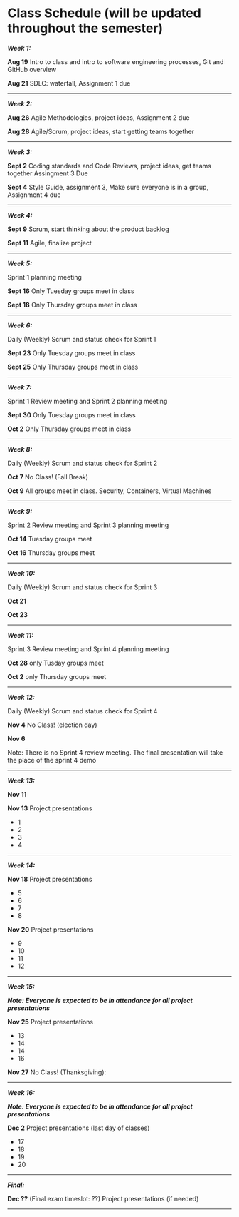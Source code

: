 
# Class Schedule (will be updated throughout the semester)

***Week 1:***

**Aug 19** Intro to class and intro to software engineering processes, Git and GitHub overview

**Aug 21** SDLC: waterfall, Assignment 1 due

---
***Week 2:***

**Aug 26** Agile Methodologies, project ideas, Assignment 2 due

**Aug 28** Agile/Scrum, project ideas, start getting teams together

---
***Week 3:***

**Sept 2** Coding standards and Code Reviews, project ideas, get teams together Assingment 3 Due

**Sept 4** Style Guide, assignment 3, Make sure everyone is in a group, Assignment 4 due

---
***Week 4:***

**Sept 9** Scrum, start thinking about the product backlog

**Sept 11** Agile, finalize project

---
***Week 5:*** 

Sprint 1 planning meeting

**Sept 16** Only Tuesday groups meet in class

**Sept 18** Only Thursday groups meet in class

---
***Week 6:***

Daily (Weekly) Scrum and status check for Sprint 1

**Sept 23** Only Tuesday groups meet in class

**Sept 25** Only Thursday groups meet in class

---

***Week 7:***

Sprint 1 Review meeting and Sprint 2 planning meeting

**Sept 30** Only Tuesday groups meet in class

**Oct 2** Only Thursday groups meet in class

---
***Week 8:***

Daily (Weekly) Scrum and status check for Sprint 2

**Oct 7** No Class! (Fall Break)

**Oct 9** All groups meet in class. Security, Containers, Virtual Machines

---
***Week 9:***

Sprint 2 Review meeting and Sprint 3 planning meeting

**Oct 14** Tuesday groups meet

**Oct 16**  Thursday groups meet

---
***Week 10:***

Daily (Weekly) Scrum and status check for Sprint 3

**Oct 21** 

**Oct 23** 

---
***Week 11:***

Sprint 3 Review meeting and Sprint 4 planning meeting

**Oct 28** only Tusday groups meet

**Oct 2** only Thursday groups meet

---
***Week 12:***

Daily (Weekly) Scrum and status check for Sprint 4

**Nov 4**  No Class! (election day)

**Nov 6**  

Note: There is no Sprint 4 review meeting. The final presentation will take the place of the sprint 4 demo

---
***Week 13:***

**Nov 11** 


**Nov 13** Project presentations

- 1
- 2
- 3
- 4

---
***Week 14:***

**Nov 18** Project presentations

- 5
- 6
- 7
- 8

**Nov 20** Project presentations

- 9
- 10
- 11
- 12

---
***Week 15:***

***Note: Everyone is expected to be in attendance for all project presentations***

**Nov 25**  Project presentations

- 13
- 14
- 14
- 16

**Nov 27** No Class! (Thanksgiving):

---
***Week 16:***

***Note: Everyone is expected to be in attendance for all project presentations***

**Dec 2** Project presentations (last day of classes)

- 17
- 18
- 19
- 20


---
***Final:***

**Dec ??** (Final exam timeslot: ??) Project presentations (if needed)


---
